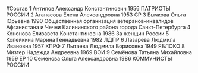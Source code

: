#Состав
1 Антипов Александр Константинович 1956 ПАТРИОТЫ РОССИИ
2 Атанасова Елена Александровна 1953 СР
3 Бычкова Ольга Юрьевна 1990 Общественная организация ветеранов-инвалидов Афганистана и Чечни Калининского района города Санкт-Петербурга
4 Кононова Елизавета Константиновна 1986 За женщин России
5 Копейкина Марина Геннадьевна 1982 ЛДПР
6 Лазарева Людмила Ивановна 1957 КПРФ
7 Лытаева Людмила Борисовна 1949 ЯБЛОКО
8 Мизгер Надежда Андреевна 1969 ВОИ
9 Семёнова Татьяна Михайловна 1959 ЕР
10 Семенова Ольга Александровна 1986 КОММУНИСТЫ РОССИИ
